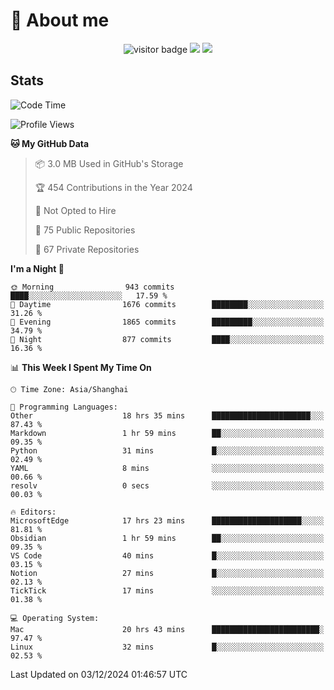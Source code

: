 <!-- ![](https://youpai.roccoshi.top/img/20200804214216.png) -->

# 🧐 About me
 
<p align="center">
<img src="https://visitor-badge.laobi.icu/badge?page_id=Lincest.Lincest&title=hits" alt="visitor badge"/>
<a href="mailto:imroccoshi@gmail.com"><img src="https://img.shields.io/badge/gmail-imroccoshi%40gmail.com-red"></a>
<a href="https://blog.roccoshi.top"><img src="https://img.shields.io/badge/blog-roccoshi-green"></a>
</p>

## Stats

<!--START_SECTION:waka-->
![Code Time](http://img.shields.io/badge/Code%20Time-1%2C748%20hrs%205%20mins-blue)

![Profile Views](http://img.shields.io/badge/Profile%20Views-0-blue)

**🐱 My GitHub Data** 

> 📦 3.0 MB Used in GitHub's Storage 
 > 
> 🏆 454 Contributions in the Year 2024
 > 
> 🚫 Not Opted to Hire
 > 
> 📜 75 Public Repositories 
 > 
> 🔑 67 Private Repositories 
 > 
**I'm a Night 🦉** 

```text
🌞 Morning                943 commits         ████░░░░░░░░░░░░░░░░░░░░░   17.59 % 
🌆 Daytime                1676 commits        ████████░░░░░░░░░░░░░░░░░   31.26 % 
🌃 Evening                1865 commits        █████████░░░░░░░░░░░░░░░░   34.79 % 
🌙 Night                  877 commits         ████░░░░░░░░░░░░░░░░░░░░░   16.36 % 
```


📊 **This Week I Spent My Time On** 

```text
🕑︎ Time Zone: Asia/Shanghai

💬 Programming Languages: 
Other                    18 hrs 35 mins      ██████████████████████░░░   87.43 % 
Markdown                 1 hr 59 mins        ██░░░░░░░░░░░░░░░░░░░░░░░   09.35 % 
Python                   31 mins             █░░░░░░░░░░░░░░░░░░░░░░░░   02.49 % 
YAML                     8 mins              ░░░░░░░░░░░░░░░░░░░░░░░░░   00.66 % 
resolv                   0 secs              ░░░░░░░░░░░░░░░░░░░░░░░░░   00.03 % 

🔥 Editors: 
MicrosoftEdge            17 hrs 23 mins      ████████████████████░░░░░   81.81 % 
Obsidian                 1 hr 59 mins        ██░░░░░░░░░░░░░░░░░░░░░░░   09.35 % 
VS Code                  40 mins             █░░░░░░░░░░░░░░░░░░░░░░░░   03.15 % 
Notion                   27 mins             █░░░░░░░░░░░░░░░░░░░░░░░░   02.13 % 
TickTick                 17 mins             ░░░░░░░░░░░░░░░░░░░░░░░░░   01.38 % 

💻 Operating System: 
Mac                      20 hrs 43 mins      ████████████████████████░   97.47 % 
Linux                    32 mins             █░░░░░░░░░░░░░░░░░░░░░░░░   02.53 % 
```


 Last Updated on 03/12/2024 01:46:57 UTC
<!--END_SECTION:waka-->


